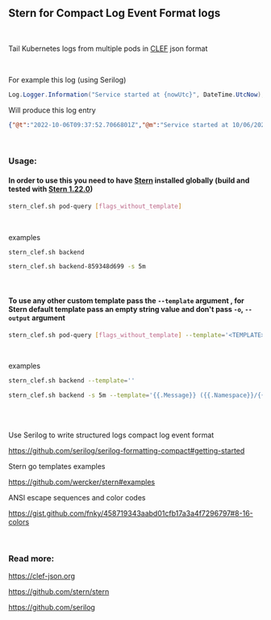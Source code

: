 ## Stern for Compact Log Event Format logs

<br/>

Tail Kubernetes logs from multiple pods in [CLEF](https://clef-json.org) json format

<br/>

For example this log (using Serilog)
```cs
Log.Logger.Information("Service started at {nowUtc}", DateTime.UtcNow);
```

Will produce this log entry
```json
{"@t":"2022-10-06T09:37:52.7066801Z","@m":"Service started at 10/06/2022 09:37:52","@i":"c16672c4","nowUtc":"2022-10-06T09:37:52.6986562Z"}
```
<br/>

### Usage:


#### In order to use this you need to have [Stern](https://github.com/stern/stern) installed globally (build and tested with [Stern 1.22.0](https://github.com/stern/stern/releases/tag/v1.22.0))

```sh
stern_clef.sh pod-query [flags_without_template]
```

<br/>

examples

```sh
stern_clef.sh backend
```

```sh
stern_clef.sh backend-859348d699 -s 5m
```

<br/>

#### To use any other custom template pass the `--template` argument , for Stern default template pass an empty string value and don't pass `-o`, `--output` argument



```sh
stern_clef.sh pod-query [flags_without_template] --template='<TEMPLATE>'
```


<br/>

examples

```sh
stern_clef.sh backend --template=''
```

```sh
stern_clef.sh backend -s 5m --template='{{.Message}} ({{.Namespace}}/{{.PodName}}/{{.ContainerName}})'
```

<br/><br/>

Use Serilog to write structured logs compact log event format

https://github.com/serilog/serilog-formatting-compact#getting-started

Stern go templates examples

https://github.com/wercker/stern#examples

ANSI escape sequences and color codes

https://gist.github.com/fnky/458719343aabd01cfb17a3a4f7296797#8-16-colors

<br/>

### Read more:

https://clef-json.org

https://github.com/stern/stern

https://github.com/serilog
